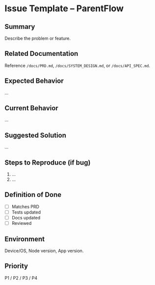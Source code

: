 # Issue Template – ParentFlow

## Summary
Describe the problem or feature.

## Related Documentation
Reference `/docs/PRD.md`, `/docs/SYSTEM_DESIGN.md`, or `/docs/API_SPEC.md`.

## Expected Behavior
...

## Current Behavior
...

## Suggested Solution
...

## Steps to Reproduce (if bug)
1) ...
2) ...

## Definition of Done
- [ ] Matches PRD
- [ ] Tests updated
- [ ] Docs updated
- [ ] Reviewed

## Environment
Device/OS, Node version, App version.

## Priority
P1 / P2 / P3 / P4
